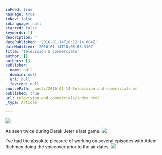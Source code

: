 ```yaml
---
inFeed: true
hasPage: true
inNav: false
inLanguage: null
starred: false
keywords: []
description: ''
datePublished: '2016-01-14T18:12:14.004Z'
dateModified: '2016-01-14T18:05:05.316Z'
title: 'Television & Commercials'
author: []
authors: []
publisher:
  name: null
  domain: null
  url: null
  favicon: null
sourcePath: _posts/2016-01-14-television-and-commercials.md
published: true
url: television-and-commercials/index.html
_type: Article

---
```

![](https://the-grid-user-content.s3-us-west-2.amazonaws.com/3626cc94-226c-43a5-871a-2e03590e706e.png)

As seen twice during Derek Jeter's last game.
![](https://the-grid-user-content.s3-us-west-2.amazonaws.com/4ca28eed-d547-45d5-9c44-8001add1c1c7.jpg)

I've had the absolute pleasure of working on several episodes with Adam Richman doing the voiceover prior to the air dates.
![](https://the-grid-user-content.s3-us-west-2.amazonaws.com/929b3744-e8b1-4cc8-b37b-cfd67214f0cb.jpg)